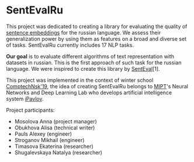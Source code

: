 # SentEvalRu

This project was dedicated to creating a library for evaluating the quality of [sentence embeddings](https://en.wikipedia.org/wiki/Sentence_embedding) for the russian language. We assess their generalization power by using them as features on a broad and diverse set of tasks. SentEvalRu currently includes 17 NLP tasks. 

**Our goal** is to evaluate different algorithms of text representation with datasets in russian. This is the first approach of such task for the russian language.
We were inspired to create this library by [SentEval](https://arxiv.org/abs/1803.05449)[1].

This project was implemented in the context of winter school [ComptechNsk'19](http://comptech.nsk.su/), the idea of creating SentEvalRu belongs to  [MIPT](https://mipt.ru/english/)'s Neural Networks and Deep Learning Lab who develops artificial intelligence system  [iPavlov](https://ipavlov.ai/).

Project participants:
- Mosolova Anna (project manager)
- Obukhova Alisa (technical writer)
- Pauls Alexey (engineer)
- Stroganov Mikhail (engineer)
- Timasova Ekaterina (researcher)
- Shugalevskaya Natalya (researcher)
